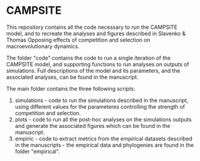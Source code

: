 # CAMPSITE
This repository contains all the code necessary to run the CAMPSITE model, and to recreate the analyses and figures described in Slavenko & Thomas Opposing effects of competition and selection on macroevolutionary dynamics.

The folder "code" contains the code to run a single iteration of the CAMPSITE model, and supporting functions to run analyses on outputs of simulations. Full descriptions of the model and its parameters, and the associated analyses, can be found in the manuscript.

The main folder contains the three following scripts:

1. simulations - code to run the simulations described in the manuscript, using different values for the parameteres controlling the strength of competition and selection.
2. plots - code to run all the post-hoc analyses on the simulations outputs and generate the associated figures which can be found in the manuscript.
3. empiric - code to extract metrics from the empirical datasets described in the manuscripts - the empirical data and phylogenies are found in the folder "empirical".

